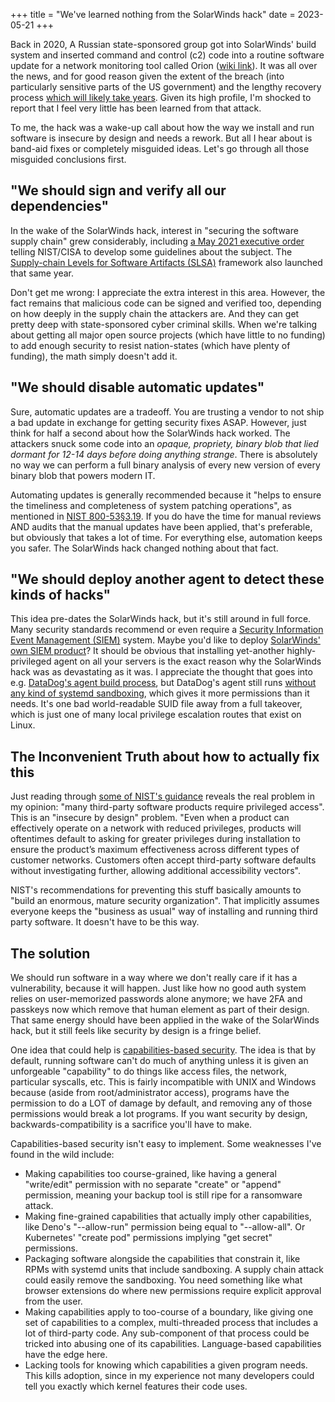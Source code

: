 +++
title = "We've learned nothing from the SolarWinds hack"
date = 2023-05-21
+++

Back in 2020, A Russian state-sponsored group got into SolarWinds' build system and inserted  command and control (c2) code into a routine software update for a network monitoring tool called Orion ([wiki link](https://en.wikipedia.org/wiki/2020_United_States_federal_government_data_breach)). It was all over the news, and for good reason given the extent of the breach (into particularly sensitive parts of the US government) and the lengthy recovery process [which will likely take years](https://www.businessinsider.com/russia-hack-may-take-years-undo-bossert-2020-12). Given its high profile, I'm shocked to report that I feel very little has been learned from that attack.

To me, the hack was a wake-up call about how the way we install and run software is insecure by design and needs a rework. But all I hear about is band-aid fixes or completely misguided ideas. Let's go through all those misguided conclusions first.

## "We should sign and verify all our dependencies"

In the wake of the SolarWinds hack, interest in "securing the software supply chain" grew considerably, including [a May 2021 executive order](https://www.nist.gov/itl/executive-order-14028-improving-nations-cybersecurity) telling NIST/CISA to develop some guidelines about the subject. The [Supply-chain Levels for Software Artifacts (SLSA)](https://slsa.dev/) framework also launched that same year.

Don't get me wrong: I appreciate the extra interest in this area. However, the fact remains that malicious code can be signed and verified too, depending on how deeply in the supply chain the attackers are. And they can get pretty deep with state-sponsored cyber criminal skills. When we're talking about getting all major open source projects (which have little to no funding) to add enough security to resist nation-states (which have plenty of funding), the math simply doesn't add it.

## "We should disable automatic updates"

Sure, automatic updates are a tradeoff. You are trusting a vendor to not ship a bad update in exchange for getting security fixes ASAP. However, just think for half a second about how the SolarWinds hack worked. The attackers snuck some code into an *opaque, propriety, binary blob that lied dormant for 12-14 days before doing anything strange*. There is absolutely no way we can perform a full binary analysis of every new version of every binary blob that powers modern IT.

Automating updates is generally recommended because it "helps to ensure the
timeliness and completeness of system patching operations", as mentioned in [NIST 800-53§3.19](https://nvlpubs.nist.gov/nistpubs/SpecialPublications/NIST.SP.800-53r5.pdf). If you do have the time for manual reviews AND audits that the manual updates have been applied, that's preferable, but obviously that takes a lot of time. For everything else, automation keeps you safer. The SolarWinds hack changed nothing about that fact.

## "We should deploy another agent to detect these kinds of hacks"

This idea pre-dates the SolarWinds hack, but it's still around in full force. Many security standards recommend or even require a [Security Information Event Management (SIEM)](https://en.wikipedia.org/wiki/Security_information_and_event_management) system. Maybe you'd like to deploy [SolarWinds' own SIEM product](https://www.solarwinds.com/security-event-manager/siem-tools)? It should be obvious that installing yet-another highly-privileged agent on all your servers is the exact reason why the SolarWinds hack was as devastating as it was. I appreciate the thought that goes into e.g. [DataDog's agent build process](https://www.datadoghq.com/blog/engineering/secure-publication-of-datadog-agent-integrations-with-tuf-and-in-toto/), but DataDog's agent still runs [without any kind of systemd sandboxing](https://github.com/DataDog/datadog-agent/blob/fd57de7ae6c889b45f99b57c36896c3c161dfdd2/omnibus/config/templates/datadog-agent/systemd.service.erb), which gives it more permissions than it needs. It's one bad world-readable SUID file away from a full takeover, which is just one of many local privilege escalation routes that exist on Linux.

## The Inconvenient Truth about how to actually fix this

Just reading through [some of NIST's guidance](https://www.cisa.gov/sites/default/files/publications/defending_against_software_supply_chain_attacks_508_1.pdf) reveals the real problem in my opinion: "many third-party software products require privileged access". This is an "insecure by design" problem. "Even when a product can effectively operate on a network with reduced privileges, products will oftentimes default to asking for greater privileges during installation to ensure the product’s maximum effectiveness across different types of customer networks. Customers often accept third-party software defaults without investigating further, allowing additional accessibility vectors".

NIST's recommendations for preventing this stuff basically amounts to "build an enormous, mature security organization". That implicitly assumes everyone keeps the "business as usual" way of installing and running third party software. It doesn't have to be this way.

## The solution

We should run software in a way where we don't really care if it has a vulnerability, because it will happen. Just like how no good auth system relies on user-memorized passwords alone anymore; we have 2FA and passkeys now which remove that human element as part of their design. That same energy should have been applied in the wake of the SolarWinds hack, but it still feels like security by design is a fringe belief.

One idea that could help is [capabilities-based security](https://en.wikipedia.org/wiki/Capability-based_security). The idea is that by default, running software can't do much of anything unless it is given an unforgeable "capability" to do things like access files, the network, particular syscalls, etc. This is fairly incompatible with UNIX and Windows because (aside from root/administrator access), programs have the permission to do a LOT of damage by default, and removing any of those permissions would break a lot programs. If you want security by design, backwards-compatibility is a sacrifice you'll have to make.

Capabilities-based security isn't easy to implement. Some weaknesses I've found in the wild include:

* Making capabilities too course-grained, like having a general "write/edit" permission with no separate "create" or "append" permission, meaning your backup tool is still ripe for a ransomware attack.
* Making fine-grained capabilities that actually imply other capabilities, like Deno's "--allow-run" permission being equal to "--allow-all". Or Kubernetes' "create pod" permissions implying "get secret" permissions.
* Packaging software alongside the capabilities that constrain it, like RPMs with systemd units that include sandboxing. A supply chain attack could easily remove the sandboxing. You need something like what browser extensions do where new permissions require explicit approval from the user.
* Making capabilities apply to too-course of a boundary, like giving one set of capabilities to a complex, multi-threaded process that includes a lot of third-party code. Any sub-component of that process could be tricked into abusing one of its capabilities. Language-based capabilities have the edge here.
* Lacking tools for knowing which capabilities a given program needs. This kills adoption, since in my experience not many developers could tell you exactly which kernel features their code uses.
